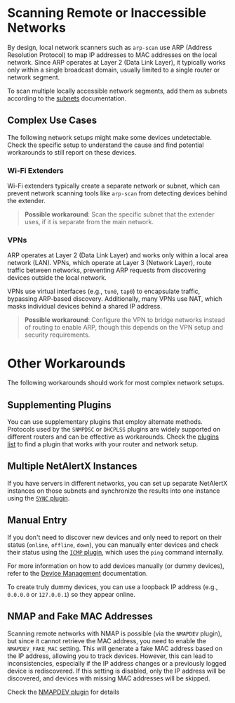 # Scanning Remote or Inaccessible Networks

By design, local network scanners such as `arp-scan` use ARP (Address Resolution Protocol) to map IP addresses to MAC addresses on the local network. Since ARP operates at Layer 2 (Data Link Layer), it typically works only within a single broadcast domain, usually limited to a single router or network segment.

To scan multiple locally accessible network segments, add them as subnets according to the [subnets](./SUBNETS.md) documentation.

## Complex Use Cases

The following network setups might make some devices undetectable. Check the specific setup to understand the cause and find potential workarounds to still report on these devices.

### Wi-Fi Extenders

Wi-Fi extenders typically create a separate network or subnet, which can prevent network scanning tools like `arp-scan` from detecting devices behind the extender.

> **Possible workaround**: Scan the specific subnet that the extender uses, if it is separate from the main network.

### VPNs

ARP operates at Layer 2 (Data Link Layer) and works only within a local area network (LAN). VPNs, which operate at Layer 3 (Network Layer), route traffic between networks, preventing ARP requests from discovering devices outside the local network.

VPNs use virtual interfaces (e.g., `tun0`, `tap0`) to encapsulate traffic, bypassing ARP-based discovery. Additionally, many VPNs use NAT, which masks individual devices behind a shared IP address.

> **Possible workaround**: Configure the VPN to bridge networks instead of routing to enable ARP, though this depends on the VPN setup and security requirements.

# Other Workarounds

The following workarounds should work for most complex network setups.

## Supplementing Plugins

You can use supplementary plugins that employ alternate methods. Protocols used by the `SNMPDSC` or `DHCPLSS` plugins are widely supported on different routers and can be effective as workarounds. Check the [plugins list](https://github.com/jokob-sk/NetAlertX/blob/main/docs/PLUGINS.md) to find a plugin that works with your router and network setup.

## Multiple NetAlertX Instances

If you have servers in different networks, you can set up separate NetAlertX instances on those subnets and synchronize the results into one instance using the [`SYNC` plugin](https://github.com/jokob-sk/NetAlertX/tree/main/front/plugins/sync).

## Manual Entry

If you don't need to discover new devices and only need to report on their status (`online`, `offline`, `down`), you can manually enter devices and check their status using the [`ICMP` plugin](https://github.com/jokob-sk/NetAlertX/blob/main/front/plugins/icmp_scan/), which uses the `ping` command internally.

For more information on how to add devices manually (or dummy devices), refer to the [Device Management](./DEVICE_MANAGEMENT.md) documentation.

To create truly dummy devices, you can use a loopback IP address (e.g., `0.0.0.0` or `127.0.0.1`) so they appear online.

## NMAP and Fake MAC Addresses

Scanning remote networks with NMAP is possible (via the `NMAPDEV` plugin), but since it cannot retrieve the MAC address, you need to enable the `NMAPDEV_FAKE_MAC` setting. This will generate a fake MAC address based on the IP address, allowing you to track devices. However, this can lead to inconsistencies, especially if the IP address changes or a previously logged device is rediscovered. If this setting is disabled, only the IP address will be discovered, and devices with missing MAC addresses will be skipped.

Check the [NMAPDEV plugin](https://github.com/jokob-sk/NetAlertX/tree/main/front/plugins/nmap_dev_scan) for details

